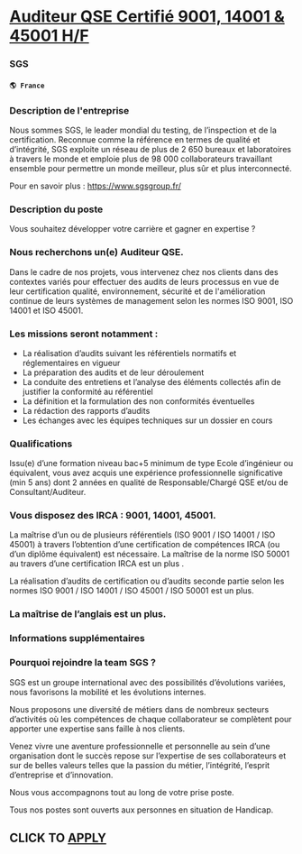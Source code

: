 # [Auditeur QSE Certifié 9001, 14001 & 45001 H/F](https://www.remotewlb.com/apply/auditeur-qse-certifie-9001-14001-45001-h-f)  
### SGS  
#### `🌎 France`  

### Description de l'entreprise

Nous sommes SGS, le leader mondial du testing, de l’inspection et de la certification. Reconnue comme la référence en termes de qualité et d’intégrité, SGS exploite un réseau de plus de 2 650 bureaux et laboratoires à travers le monde et emploie plus de 98 000 collaborateurs travaillant ensemble pour permettre un monde meilleur, plus sûr et plus interconnecté.

Pour en savoir plus : https://www.sgsgroup.fr/

### Description du poste

Vous souhaitez développer votre carrière et gagner en expertise ?

### Nous recherchons un(e) Auditeur QSE.

Dans le cadre de nos projets, vous intervenez chez nos clients dans des contextes variés pour effectuer des audits de leurs processus en vue de leur certification qualité, environnement, sécurité et de l'amélioration continue de leurs systèmes de management selon les normes ISO 9001, ISO 14001 et ISO 45001.

### Les missions seront notamment :

  * La réalisation d’audits suivant les référentiels normatifs et réglementaires en vigueur
  * La préparation des audits et de leur déroulement
  * La conduite des entretiens et l’analyse des éléments collectés afin de justifier la conformité au référentiel
  * La définition et la formulation des non conformités éventuelles
  * La rédaction des rapports d’audits
  * Les échanges avec les équipes techniques sur un dossier en cours

### Qualifications

Issu(e) d’une formation niveau bac+5 minimum de type Ecole d’ingénieur ou équivalent, vous avez acquis une expérience professionnelle significative (min 5 ans) dont 2 années en qualité de Responsable/Chargé QSE et/ou de Consultant/Auditeur.

### Vous disposez des IRCA : 9001, 14001, 45001.

La maîtrise d’un ou de plusieurs référentiels (ISO 9001 / ISO 14001 / ISO 45001) à travers l’obtention d’une certification de compétences IRCA (ou d’un diplôme équivalent) est nécessaire. La maîtrise de la norme ISO 50001 au travers d’une certification IRCA est un plus .

La réalisation d’audits de certification ou d’audits seconde partie selon les normes ISO 9001 / ISO 14001 / ISO 45001 / ISO 50001 est un plus.

### La maîtrise de l’anglais est un plus.

### Informations supplémentaires

### Pourquoi rejoindre la team SGS ?

SGS est un groupe international avec des possibilités d’évolutions variées, nous favorisons la mobilité et les évolutions internes.

Nous proposons une diversité de métiers dans de nombreux secteurs d’activités où les compétences de chaque collaborateur se complètent pour apporter une expertise sans faille à nos clients.

Venez vivre une aventure professionnelle et personnelle au sein d’une organisation dont le succès repose sur l’expertise de ses collaborateurs et sur de belles valeurs telles que la passion du métier, l’intégrité, l’esprit d’entreprise et d’innovation.

Nous vous accompagnons tout au long de votre prise poste.

Tous nos postes sont ouverts aux personnes en situation de Handicap.

  
## CLICK TO [APPLY](https://www.remotewlb.com/apply/auditeur-qse-certifie-9001-14001-45001-h-f)

